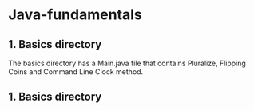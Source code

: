 # Java-fundamentals

## 1. Basics directory
The basics directory has a Main.java file that contains Pluralize, Flipping Coins and Command Line Clock method.

## 1. Basics directory

